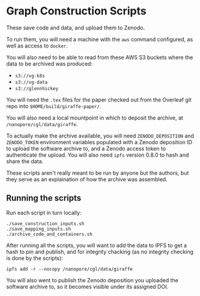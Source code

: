# Graph Construction Scripts

These save code and data, and upload them to Zenodo.

To run them, you will need a machine with the `aws` command configured, as well as access to `docker`.

You will also need to be able to read from these AWS S3 buckets where the data to be archived was produced:

* `s3://vg-k8s`
* `s3://vg-data`
* `s3://glennhickey`

You will need the `.tex` files for the paper checked out from the Overleaf git repo into `$HOME/build/giraffe-paper/`.

You will also need a local mountpoint in which to deposit the archive, at `/nanopore/cgl/data/giraffe`.

To actually make the archive available, you will need `ZENODO_DEPOSITION` and `ZENODO_TOKEN` environment variables populated with a Zenodo deposition ID to upload the software archive to, and a Zenodo access token to authenticate the upload. You will also need `ipfs` version 0.8.0 to hash and share the data.

These scripts aren't really meant to be run by anyone but the authors, but they
serve as an explaination of how the archive was assembled.

## Running the scripts

Run each script in turn locally:

```
./save_construction_inputs.sh
./save_mapping_inputs.sh
./archive_code_and_containers.sh
```

After running all the scripts, you will want to add the data to IPFS to get a hash to pin and publish, and for integrity chacking (as no integrity checking is done by the scripts):

```
ipfs add -r --nocopy /nanopore/cgl/data/giraffe
```

You will also went to publish the Zenodo deposition you uploaded the software archive to, so it becomes visible under its assigned DOI.


